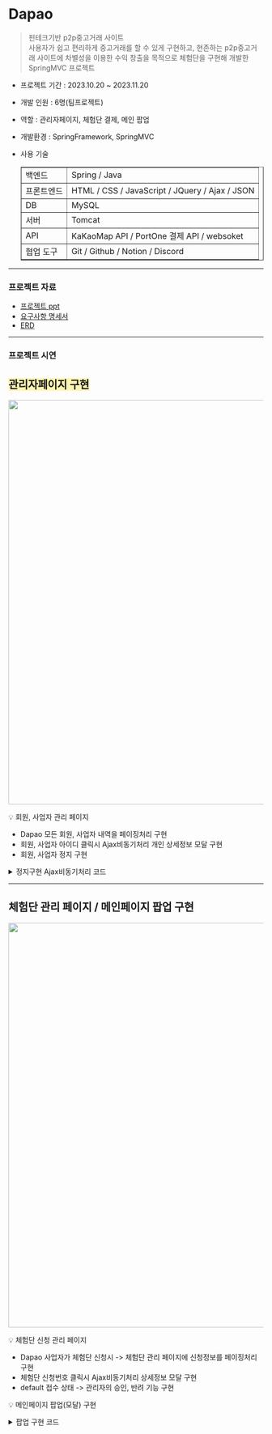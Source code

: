 # Dapao

> 핀테크기반 p2p중고거래 사이트<br>
> 사용자가 쉽고 편리하게 중고거래를 할 수 있게 구현하고, 현존하는 p2p중고거래 사이트에 차별성을 이용한 수익 창출을 목적으로 체험단을 구현해 개발한 SpringMVC 프로젝트

- 프로젝트 기간 : 2023.10.20 ~ 2023.11.20
- 개발 인원 : 6명(팀프로젝트)
- 역할 : 관리자페이지, 체험단 결제, 메인 팝업
- 개발환경 : SpringFramework, SpringMVC
- 사용 기술

  <table border = 1>
     <tr>
        <td>백엔드 </td>
        <td> Spring / Java  </td>
     </tr>
     <tr>
        <td>프론트엔드 </td>
        <td> HTML / CSS / JavaScript / JQuery / Ajax / JSON  </td>
     </tr>
     <tr>
        <td>DB </td>
        <td> MySQL  </td>
     </tr>
     <tr>
        <td>서버 </td>
        <td> Tomcat </td>
     </tr>
     <tr>
        <td>API </td>
        <td> KaKaoMap API / PortOne 결제 API / websoket </td>
     </tr>
     <tr>
        <td>협업 도구 </td>
        <td> Git / Github / Notion / Discord  </td>
     </tr>
  </table>

---
### 프로젝트 자료
- [프로젝트 ppt](https://drive.google.com/file/d/1hqNQ1ZEXY04hTep0C-xsdzY2LfjHdqh7/view?usp=drive_link)
- [요구사항 명세서](https://docs.google.com/spreadsheets/d/1FFA3qOzB21SzG6Uqjx2orvPzGaxBtz3uDJz-5e2Ld9Q/edit?usp=sharing)
- [ERD](https://drive.google.com/file/d/1LWLzUtz9KWl1qnz44q4ikGdRB20Zfci_/view?usp=drive_link)
---
### 프로젝트 시연
<span style="background-color:#fff5b1">관리자페이지 구현</span>
---
<img src="https://github.com/yejively/Dapao/assets/143873963/ff917605-86ac-4439-8426-737689c08acf.gif" width="800">

💡 회원, 사업자 관리 페이지
- Dapao 모든 회원, 사업자 내역을 페이징처리 구현
- 회원, 사업자 아이디 클릭시 Ajax비동기처리 개인 상세정보 모달 구현
- 회원, 사업자 정지 구현<br>
<details>
	<summary>정지구현 Ajax비동기처리 코드</summary>
	
```JavaScript
	// 정지클릭했을때 정지기간부여
	$('#stop').click(function() {
		var us_id = $('#us_id').val();
		var us_stopdate = $('select[name=stop]').val(); // 7, 30, 100
		$.ajax({
			url : "/admin/userStop",
			data : {
				"us_id" : us_id,
				"us_stopdate" : us_stopdate
			},
			dataType : "json",
			success : function(data) {
				if (data == 1) {
					alert("정상적으로 정지가 부여되었습니다.");
					$('#myModal').modal('hide');
						location.replace("/admin/userList?page=${param.page}");
					}
				},
			});
		});
```
```Java
	// 회원관리 - 회원정지부여
	@ResponseBody
	@RequestMapping(value = "/userStop")
	public int userStop(@RequestParam("us_id") String us_id, @RequestParam("us_stopdate") String us_stopdate)
			throws Exception {
		UserVO vo = new UserVO();
		vo.setUs_id(us_id);
		vo.setUs_stopdate(us_stopdate);

		aService.userStateUpdate(us_id);

		return aService.userStop(vo);
	}
```
```Java
	<!-- 회원관리 - 회원정지부여 -->
	<update id="userStop">
		update us set us_stopdate=date_add(now(), interval
		#{us_stopdate} day) where us_id=#{us_id};
	</update>
```
</details>

---

**체험단 관리 페이지 / 메인페이지 팝업 구현**
---
<img src="https://github.com/yejively/Dapao/assets/143873963/4b53c5f9-363c-4f80-96fa-9ac5fdb07b3c.gif" width="800">

💡 체험단 신청 관리 페이지
- Dapao 사업자가 체험단 신청시 -> 체험단 관리 페이지에 신청정보를 페이징처리 구현
- 체험단 신청번호 클릭시 Ajax비동기처리 상세정보 모달 구현
- default 접수 상태 -> 관리자의 승인, 반려 기능 구현

💡 메인페이지 팝업(모달) 구현
<details>
	<summary>팝업 구현 코드</summary>
	
```JavaScript
	 $.ajax({
    		url : "/ad/modalShow",
 		dataType : "json",
 		success : function(data){
 			console.log(data);
 			if(data != null){
	 			$.each(data,function(index,exp){
	 				if(exp.exp_psn_ch != exp.exp_psn){
		 				$('#myModal').modal("show");
		 				
	 					$.each(exp.entList,function(idx,ent){
	 						$('.ent_name').val(ent.ent_name);
	 					});
	 					$('.exp_content').append(exp.exp_content);
	 					$('.exp_notice').append(exp.exp_notice);
	 					$('.exp_psn_ch').val(exp.exp_psn_ch+"/"+exp.exp_psn);
	 				}
 				}); 
	 		}
 		},
	});
```
```Java
	// 메인체험단 공고 - 출력문
	@RequestMapping("/modalShow")
	public List<ExpVO> modalShow() throws Exception{
		List<ExpVO> exp = new ArrayList<ExpVO>();
		return adService.modalShow();
	}
```
```Java
	<!-- 팝업 구현(체험단 상태 확인) -->
	<select id="modalShow" resultMap="expMap">
		select ent.ent_name,exp.* from exp join ent 
		on exp.own_id = ent.own_id 
		where exp.exp_state=1 
		order by rand()
	</select>
```
</details>



